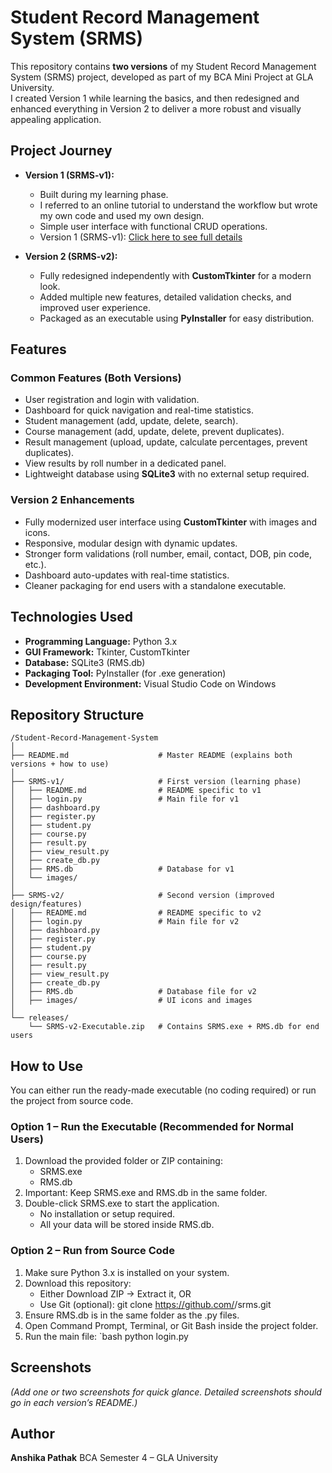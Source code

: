 # Student Record Management System (SRMS)

This repository contains **two versions** of my Student Record Management System (SRMS) project, developed as part of my BCA Mini Project at GLA University.  
I created Version 1 while learning the basics, and then redesigned and enhanced everything in Version 2 to deliver a more robust and visually appealing application.

## Project Journey

- **Version 1 (SRMS-v1):**  
  - Built during my learning phase.  
  - I referred to an online tutorial to understand the workflow but wrote my own code and used my own design.  
  - Simple user interface with functional CRUD operations.
  - Version 1 (SRMS-v1): [Click here to see full details](SRMS-v1)

- **Version 2 (SRMS-v2):**  
  - Fully redesigned independently with **CustomTkinter** for a modern look.  
  - Added multiple new features, detailed validation checks, and improved user experience.  
  - Packaged as an executable using **PyInstaller** for easy distribution.

## Features

### Common Features (Both Versions)
- User registration and login with validation.  
- Dashboard for quick navigation and real-time statistics.  
- Student management (add, update, delete, search).  
- Course management (add, update, delete, prevent duplicates).  
- Result management (upload, update, calculate percentages, prevent duplicates).  
- View results by roll number in a dedicated panel.  
- Lightweight database using **SQLite3** with no external setup required.  

### Version 2 Enhancements
- Fully modernized user interface using **CustomTkinter** with images and icons.  
- Responsive, modular design with dynamic updates.  
- Stronger form validations (roll number, email, contact, DOB, pin code, etc.).  
- Dashboard auto-updates with real-time statistics.  
- Cleaner packaging for end users with a standalone executable.  

## Technologies Used

- **Programming Language:** Python 3.x  
- **GUI Framework:** Tkinter, CustomTkinter  
- **Database:** SQLite3 (RMS.db)  
- **Packaging Tool:** PyInstaller (for .exe generation)  
- **Development Environment:** Visual Studio Code on Windows  

## Repository Structure

```
/Student-Record-Management-System
│
├── README.md                    # Master README (explains both versions + how to use)
│
├── SRMS-v1/                     # First version (learning phase)
│   ├── README.md                # README specific to v1
│   ├── login.py                 # Main file for v1
│   ├── dashboard.py
│   ├── register.py
│   ├── student.py
│   ├── course.py
│   ├── result.py
│   ├── view_result.py
│   ├── create_db.py       
│   ├── RMS.db                   # Database for v1
│   └── images/                  
│
├── SRMS-v2/                     # Second version (improved design/features)
│   ├── README.md                # README specific to v2
│   ├── login.py                 # Main file for v2
│   ├── dashboard.py
│   ├── register.py
│   ├── student.py
│   ├── course.py
│   ├── result.py
│   ├── view_result.py
│   ├── create_db.py
│   ├── RMS.db                   # Database file for v2
│   ├── images/                  # UI icons and images
│  
└── releases/                    
    └── SRMS-v2-Executable.zip   # Contains SRMS.exe + RMS.db for end users
```

## How to Use

You can either run the ready-made executable (no coding required) or run the project from source code.

### Option 1 – Run the Executable (Recommended for Normal Users)
1. Download the provided folder or ZIP containing:
   - SRMS.exe
   - RMS.db
2. Important: Keep SRMS.exe and RMS.db in the same folder.  
3. Double-click SRMS.exe to start the application.  
   - No installation or setup required.  
   - All your data will be stored inside RMS.db.  

### Option 2 – Run from Source Code
1. Make sure Python 3.x is installed on your system.      
2. Download this repository:  
   - Either Download ZIP → Extract it, OR  
   - Use Git (optional): git clone https://github.com/<your-username>/srms.git
3. Ensure RMS.db is in the same folder as the .py files.  
4. Open Command Prompt, Terminal, or Git Bash inside the project folder.  
5. Run the main file:
   `bash
   python login.py

## Screenshots

*(Add one or two screenshots for quick glance. Detailed screenshots should go in each version’s README.)*

## Author

**Anshika Pathak**
BCA Semester 4 – GLA University
